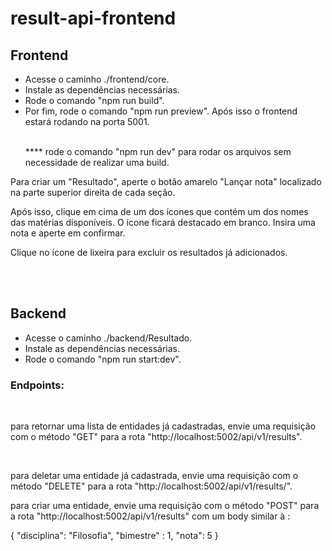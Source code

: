 # result-api-frontend

<h2>Frontend</h2>

<ul>
  <li>Acesse o caminho ./frontend/core.</li>
  <li>Instale as dependências necessárias.</li>
  <li>Rode o comando "npm run build".</li>
  <li>Por fim, rode o comando "npm run preview". Após isso o frontend estará rodando na porta 5001.</li>
  </br>
  <p>**** rode o comando "npm run dev" para rodar os arquivos sem necessidade de realizar uma build.</p>

</ul>
  <p>Para criar um "Resultado", aperte o botão amarelo "Lançar nota" localizado na parte superior direita de cada seção.</p>
  <p>Após isso, clique em cima de um dos ícones que contém um dos nomes das matérias disponíveis. O ícone ficará destacado em branco. Insira uma nota e aperte em confirmar.</p>
  <p>Clique no ícone de lixeira para excluir os resultados já adicionados.</p>

</br>
</br>


<h2>Backend</h2>

<ul>
  <li>Acesse o caminho ./backend/Resultado.</li>
  <li>Instale as dependências necessárias.</li>
  <li>Rode o comando "npm run start:dev".</li>

  
</ul>

<h3>Endpoints: </h3>
</br>
<p>para retornar uma lista de entidades já cadastradas, envie uma requisição com o método "GET" para a rota "http://localhost:5002/api/v1/results".</p></br>
<p>para deletar uma entidade já cadastrada, envie uma requisição com o método "DELETE" para a rota "http://localhost:5002/api/v1/results/<ID>".</p>
<p>para criar uma entidade, envie uma requisição com o método "POST" para a rota "http://localhost:5002/api/v1/results" com um body similar à :</p>
<p>
  {
    "disciplina": "Filosofia",
    "bimestre" : 1,
    "nota": 5
}
</p>


